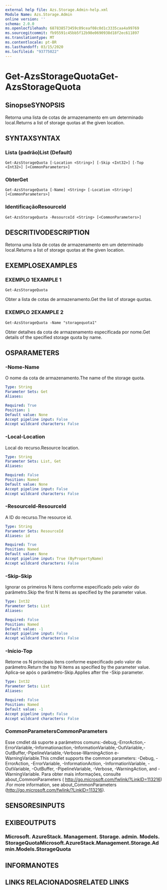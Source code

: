 ```yaml
---
external help file: Azs.Storage.Admin-help.xml
Module Name: Azs.Storage.Admin
online version: ''
schema: 2.0.0
ms.openlocfilehash: 687838573459c09ceaf08c0d1c3335caa4a99769
ms.sourcegitcommit: fb95591c45bb5f12b98e0690938d18f2ec611897
ms.translationtype: MT
ms.contentlocale: pt-BR
ms.lasthandoff: 03/15/2020
ms.locfileid: "93775022"
---
```

# <span data-ttu-id="8cffe-101">Get-AzsStorageQuota</span><span class="sxs-lookup"><span data-stu-id="8cffe-101">Get-AzsStorageQuota</span></span>

## <span data-ttu-id="8cffe-102">Sinopse</span><span class="sxs-lookup"><span data-stu-id="8cffe-102">SYNOPSIS</span></span>
<span data-ttu-id="8cffe-103">Retorna uma lista de cotas de armazenamento em um determinado local.</span><span class="sxs-lookup"><span data-stu-id="8cffe-103">Returns a list of storage quotas at the given location.</span></span>

## <span data-ttu-id="8cffe-104">SYNTAX</span><span class="sxs-lookup"><span data-stu-id="8cffe-104">SYNTAX</span></span>

### <span data-ttu-id="8cffe-105">Lista (padrão)</span><span class="sxs-lookup"><span data-stu-id="8cffe-105">List (Default)</span></span>
```
Get-AzsStorageQuota [-Location <String>] [-Skip <Int32>] [-Top <Int32>] [<CommonParameters>]
```

### <span data-ttu-id="8cffe-106">Obter</span><span class="sxs-lookup"><span data-stu-id="8cffe-106">Get</span></span>
```
Get-AzsStorageQuota [-Name] <String> [-Location <String>] [<CommonParameters>]
```

### <span data-ttu-id="8cffe-107">Identificação</span><span class="sxs-lookup"><span data-stu-id="8cffe-107">ResourceId</span></span>
```
Get-AzsStorageQuota -ResourceId <String> [<CommonParameters>]
```

## <span data-ttu-id="8cffe-108">DESCRITIVO</span><span class="sxs-lookup"><span data-stu-id="8cffe-108">DESCRIPTION</span></span>
<span data-ttu-id="8cffe-109">Retorna uma lista de cotas de armazenamento em um determinado local.</span><span class="sxs-lookup"><span data-stu-id="8cffe-109">Returns a list of storage quotas at the given location.</span></span>

## <span data-ttu-id="8cffe-110">EXEMPLOS</span><span class="sxs-lookup"><span data-stu-id="8cffe-110">EXAMPLES</span></span>

### <span data-ttu-id="8cffe-111">EXEMPLO 1</span><span class="sxs-lookup"><span data-stu-id="8cffe-111">EXAMPLE 1</span></span>
```
Get-AzsStorageQuota
```

<span data-ttu-id="8cffe-112">Obter a lista de cotas de armazenamento.</span><span class="sxs-lookup"><span data-stu-id="8cffe-112">Get the list of storage quotas.</span></span>

### <span data-ttu-id="8cffe-113">EXEMPLO 2</span><span class="sxs-lookup"><span data-stu-id="8cffe-113">EXAMPLE 2</span></span>
```
Get-AzsStorageQuota -Name "storagequota1"
```

<span data-ttu-id="8cffe-114">Obter detalhes da cota de armazenamento especificada por nome.</span><span class="sxs-lookup"><span data-stu-id="8cffe-114">Get details of the specified storage quota by name.</span></span>

## <span data-ttu-id="8cffe-115">OS</span><span class="sxs-lookup"><span data-stu-id="8cffe-115">PARAMETERS</span></span>

### <span data-ttu-id="8cffe-116">-Nome</span><span class="sxs-lookup"><span data-stu-id="8cffe-116">-Name</span></span>
<span data-ttu-id="8cffe-117">O nome da cota de armazenamento.</span><span class="sxs-lookup"><span data-stu-id="8cffe-117">The name of the storage quota.</span></span>

```yaml
Type: String
Parameter Sets: Get
Aliases:

Required: True
Position: 1
Default value: None
Accept pipeline input: False
Accept wildcard characters: False
```

### <span data-ttu-id="8cffe-118">-Local</span><span class="sxs-lookup"><span data-stu-id="8cffe-118">-Location</span></span>
<span data-ttu-id="8cffe-119">Local do recurso.</span><span class="sxs-lookup"><span data-stu-id="8cffe-119">Resource location.</span></span>

```yaml
Type: String
Parameter Sets: List, Get
Aliases:

Required: False
Position: Named
Default value: None
Accept pipeline input: False
Accept wildcard characters: False
```

### <span data-ttu-id="8cffe-120">-ResourceId</span><span class="sxs-lookup"><span data-stu-id="8cffe-120">-ResourceId</span></span>
<span data-ttu-id="8cffe-121">A ID do recurso.</span><span class="sxs-lookup"><span data-stu-id="8cffe-121">The resource id.</span></span>

```yaml
Type: String
Parameter Sets: ResourceId
Aliases: id

Required: True
Position: Named
Default value: None
Accept pipeline input: True (ByPropertyName)
Accept wildcard characters: False
```

### <span data-ttu-id="8cffe-122">-Skip</span><span class="sxs-lookup"><span data-stu-id="8cffe-122">-Skip</span></span>
<span data-ttu-id="8cffe-123">Ignorar os primeiros N itens conforme especificado pelo valor do parâmetro.</span><span class="sxs-lookup"><span data-stu-id="8cffe-123">Skip the first N items as specified by the parameter value.</span></span>

```yaml
Type: Int32
Parameter Sets: List
Aliases:

Required: False
Position: Named
Default value: -1
Accept pipeline input: False
Accept wildcard characters: False
```

### <span data-ttu-id="8cffe-124">-Início</span><span class="sxs-lookup"><span data-stu-id="8cffe-124">-Top</span></span>
<span data-ttu-id="8cffe-125">Retorne os N principais itens conforme especificado pelo valor do parâmetro.</span><span class="sxs-lookup"><span data-stu-id="8cffe-125">Return the top N items as specified by the parameter value.</span></span>
<span data-ttu-id="8cffe-126">Aplica-se após o parâmetro-Skip.</span><span class="sxs-lookup"><span data-stu-id="8cffe-126">Applies after the -Skip parameter.</span></span>

```yaml
Type: Int32
Parameter Sets: List
Aliases:

Required: False
Position: Named
Default value: -1
Accept pipeline input: False
Accept wildcard characters: False
```

### <span data-ttu-id="8cffe-127">CommonParameters</span><span class="sxs-lookup"><span data-stu-id="8cffe-127">CommonParameters</span></span>
<span data-ttu-id="8cffe-128">Esse cmdlet dá suporte a parâmetros comuns:-debug,-ErrorAction,-ErrorVariable,-Informationaction,-InformationVariable,-OutVariable,-OutBuffer,-PipelineVariable,-Verbose-WarningAction e-WarningVariable.</span><span class="sxs-lookup"><span data-stu-id="8cffe-128">This cmdlet supports the common parameters: -Debug, -ErrorAction, -ErrorVariable, -InformationAction, -InformationVariable, -OutVariable, -OutBuffer, -PipelineVariable, -Verbose, -WarningAction, and -WarningVariable.</span></span> <span data-ttu-id="8cffe-129">Para obter mais informações, consulte about_CommonParameters ( http://go.microsoft.com/fwlink/?LinkID=113216) .</span><span class="sxs-lookup"><span data-stu-id="8cffe-129">For more information, see about_CommonParameters (http://go.microsoft.com/fwlink/?LinkID=113216).</span></span>

## <span data-ttu-id="8cffe-130">SENSORES</span><span class="sxs-lookup"><span data-stu-id="8cffe-130">INPUTS</span></span>

## <span data-ttu-id="8cffe-131">EXIBE</span><span class="sxs-lookup"><span data-stu-id="8cffe-131">OUTPUTS</span></span>

### <span data-ttu-id="8cffe-132">Microsoft. AzureStack. Management. Storage. admin. Models. StorageQuota</span><span class="sxs-lookup"><span data-stu-id="8cffe-132">Microsoft.AzureStack.Management.Storage.Admin.Models.StorageQuota</span></span>

## <span data-ttu-id="8cffe-133">INFORMA</span><span class="sxs-lookup"><span data-stu-id="8cffe-133">NOTES</span></span>

## <span data-ttu-id="8cffe-134">LINKS RELACIONADOS</span><span class="sxs-lookup"><span data-stu-id="8cffe-134">RELATED LINKS</span></span>
